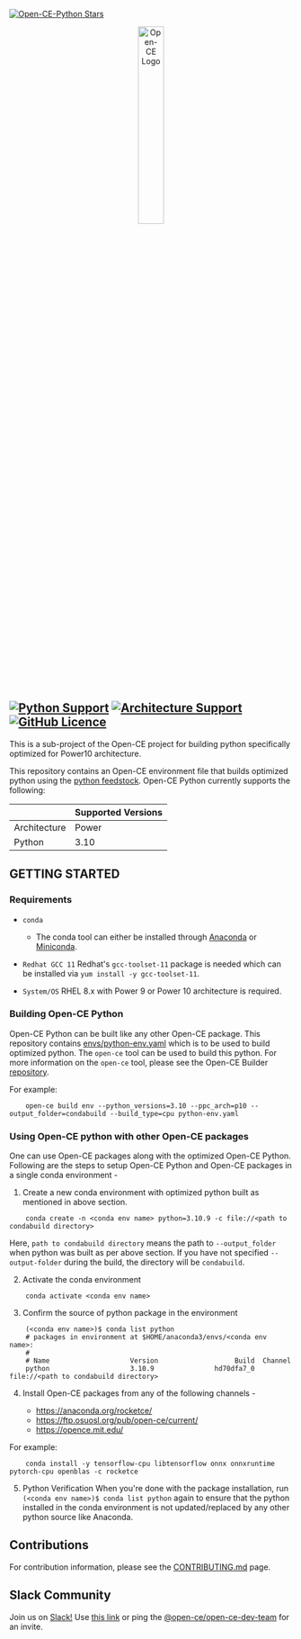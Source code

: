 [![Open-CE-Python Stars](https://img.shields.io/github/stars/open-ce-python?style=social)](https://github.com/open-ce/open-ce-python/stargazers)

<p align="center">
  <img src="https://avatars0.githubusercontent.com/u/68873540?s=400&u=a02dc4156e50cdffb23172aba7133e44381885d4&v=4" alt="Open-CE Logo" width="30%">
</p>

[![Python Support](https://img.shields.io/badge/python-3.10-blue.svg)](#requirements)
[![Architecture Support](https://img.shields.io/badge/architecture-ppc64le-blue)](#)
[![GitHub Licence](https://img.shields.io/github/license/open-ce/open-ce.svg)](LICENSE)
---

This is a sub-project of the Open-CE project for building python specifically optimized for Power10 architecture.

This repository contains an Open-CE environment file that builds optimized python using the [python feedstock](https:///github.com/open-ce/python-feedstock). Open-CE Python currently supports the following:

| | Supported Versions |
| --- | --- |
| Architecture | Power |
| Python | 3.10 |

## GETTING STARTED

### Requirements

* `conda`
  * The conda tool can either be installed through [Anaconda](https://www.anaconda.com/products/individual#Downloads) or [Miniconda](https://docs.conda.io/en/latest/miniconda.html).

* `Redhat GCC 11`
  Redhat's `gcc-toolset-11` package is needed which can be installed via `yum install -y gcc-toolset-11`. 
  
* `System/OS`
  RHEL 8.x with Power 9 or Power 10 architecture is required.

### Building Open-CE Python

Open-CE Python can be built like any other Open-CE package. This repository contains [envs/python-env.yaml](https://github.com/open-ce/open-ce-python/blob/main/envs/python-env.yaml) which is to be used to build optimized python. The `open-ce` tool can be used to build this python. For more information on the `open-ce` tool, please see the Open-CE Builder [repository](https://github.com/open-ce/open-ce-builder/blob/main/doc/README.open_ce_build.md).

For example:
```shell
    open-ce build env --python_versions=3.10 --ppc_arch=p10 --output_folder=condabuild --build_type=cpu python-env.yaml
```

### Using Open-CE python with other Open-CE packages

One can use Open-CE packages along with the optimized Open-CE Python. Following are the steps to setup Open-CE Python and Open-CE packages in a single conda environment -

1. Create a new conda environment with optimized python built as mentioned in above section.
```shell
    conda create -n <conda env name> python=3.10.9 -c file://<path to condabuild directory>
```
   Here, `path to condabuild directory` means the path to `--output_folder` when python was built as per above section.
   If you have not specified `--output-folder` during the build, the directory will be `condabuild`.

2. Activate the conda environment
```shell
    conda activate <conda env name>
```

3. Confirm the source of python package in the environment
```shell
    (<conda env name>)$ conda list python
    # packages in environment at $HOME/anaconda3/envs/<conda env name>:
    #
    # Name                    Version                   Build  Channel
    python                    3.10.9               hd70dfa7_0    file://<path to condabuild directory>
```

4. Install Open-CE packages from any of the following channels -

   * https://anaconda.org/rocketce/
   * https://ftp.osuosl.org/pub/open-ce/current/
   * https://opence.mit.edu/

For example:
```shell
    conda install -y tensorflow-cpu libtensorflow onnx onnxruntime pytorch-cpu openblas -c rocketce
```

5. Python Verification
   When you're done with the package installation, run `(<conda env name>)$ conda list python` again to ensure that the python installed in the conda environment is not updated/replaced by any other python source like Anaconda.

## Contributions

For contribution information, please see the [CONTRIBUTING.md](https://github.com/open-ce/open-ce/blob/main/CONTRIBUTING.md) page.

## Slack Community

Join us on [Slack!](http://open-ce.slack.com/) Use [this link](https://join.slack.com/t/open-ce/shared_invite/zt-o27t9db6-oUklancQvdGO8FIwftDwgw) or ping the [@open-ce/open-ce-dev-team](https://github.com/orgs/open-ce/teams/open-ce-dev-team) for an invite.


